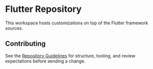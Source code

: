 # Flutter Repository

This workspace hosts customizations on top of the Flutter framework sources.

## Contributing
See the [Repository Guidelines](AGENTS.md) for structure, tooling, and review expectations before sending a change.
